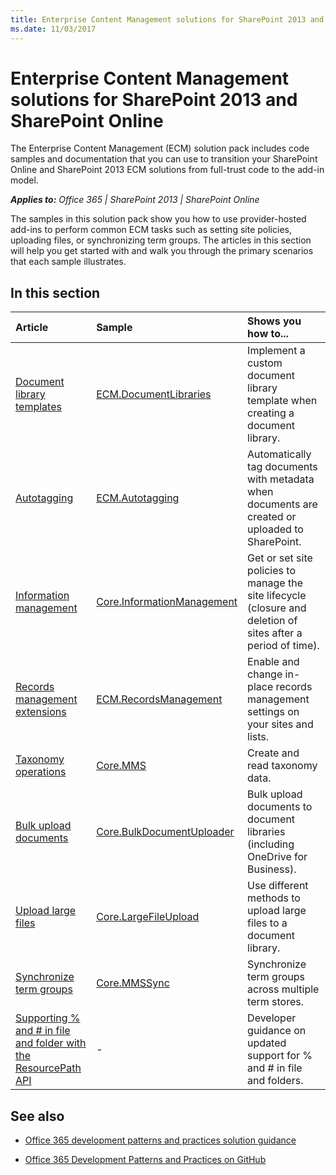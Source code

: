 ```yaml
---
title: Enterprise Content Management solutions for SharePoint 2013 and SharePoint Online
ms.date: 11/03/2017
---
```

# Enterprise Content Management solutions for SharePoint 2013 and SharePoint Online

The Enterprise Content Management (ECM) solution pack includes code samples and documentation that you can use to transition your SharePoint Online and SharePoint 2013 ECM solutions from full-trust code to the add-in model. 
    
_**Applies to:** Office 365 | SharePoint 2013 | SharePoint Online_

The samples in this solution pack show you how to use provider-hosted add-ins to perform common ECM tasks such as setting site policies, uploading files, or synchronizing term groups. The articles in this section will help you get started with and walk you through the primary scenarios that each sample illustrates. 

## In this section

|**Article**|**Sample**|**Shows you how to...**|
|:-----|:-----|:-----|
|[Document library templates](Document-library-templates-sample-app-for-SharePoint.md)|[ECM.DocumentLibraries](https://github.com/SharePoint/PnP/tree/master/Samples/ECM.DocumentLibraries)|Implement a custom document library template when creating a document library.  |
|[Autotagging](Autotagging-sample-app-for-SharePoint.md)|[ECM.Autotagging](https://github.com/SharePoint/PnP/tree/master/Samples/ECM.AutoTagging)|Automatically tag documents with metadata when documents are created or uploaded to SharePoint. |
|[Information management](Information-management-sample-app-for-SharePoint.md) | [Core.InformationManagement](https://github.com/SharePoint/PnP/tree/master/Samples/Core.InformationManagement) |Get or set site policies to manage the site lifecycle (closure and deletion of sites after a period of time). |
|[Records management extensions](Records-management-extensions-sample-app-for-SharePoint.md)|[ECM.RecordsManagement](https://github.com/SharePoint/PnP/tree/master/Samples/ECM.RecordsManagement) |Enable and change in-place records management settings on your sites and lists. |
|[Taxonomy operations](Taxonomy-operations-sample-app-for-SharePoint.md)| [Core.MMS](https://github.com/SharePoint/PnP/tree/master/Samples/Core.MMS) |Create and read taxonomy data. |
|[Bulk upload documents](Bulk-upload-documents-sample-app-for-SharePoint.md)| [Core.BulkDocumentUploader](https://github.com/SharePoint/PnP/tree/master/Samples/Core.BulkDocumentUploader) |Bulk upload documents to document libraries (including OneDrive for Business). |
|[Upload large files](Upload-large-files-sample-app-for-SharePoint.md)| [Core.LargeFileUpload](https://github.com/SharePoint/PnP/tree/master/Samples/Core.LargeFileUpload) |Use different methods to upload large files to a document library. |
|[Synchronize term groups](Synchronize-term-groups-sample-app-for-SharePoint.md)|[Core.MMSSync](https://github.com/SharePoint/PnP/tree/master/Samples/Core.MMSSync) | Synchronize term groups across multiple term stores.|
|[Supporting % and # in file and folder with the ResourcePath API](supporting-and-in-file-and-folder-with-the-resourcepath-api.md)| - | Developer guidance on updated support for % and # in file and folders.|

## See also
<a name="bk_addresources"> </a>

-  [Office 365 development patterns and practices solution guidance](Office-365-development-patterns-and-practices-solution-guidance.md)
    
-  [Office 365 Development Patterns and Practices on GitHub](https://github.com/SharePoint/PnP)
